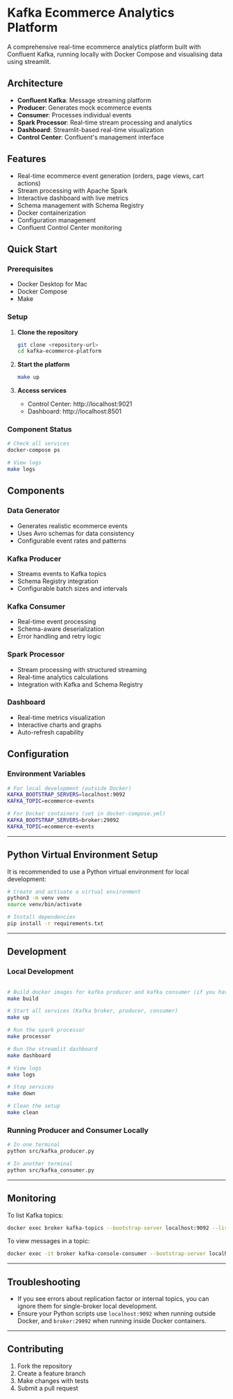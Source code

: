 # Kafka Ecommerce Analytics Platform

A comprehensive real-time ecommerce analytics platform built with Confluent Kafka, running locally with Docker Compose and visualising data using streamlit.

## Architecture

- **Confluent Kafka**: Message streaming platform
- **Producer**: Generates mock ecommerce events
- **Consumer**: Processes individual events
- **Spark Processor**: Real-time stream processing and analytics
- **Dashboard**: Streamlit-based real-time visualization
- **Control Center**: Confluent's management interface

## Features

- Real-time ecommerce event generation (orders, page views, cart actions)
- Stream processing with Apache Spark
- Interactive dashboard with live metrics
- Schema management with Schema Registry
- Docker containerization
- Configuration management
- Confluent Control Center monitoring

## Quick Start

### Prerequisites
- Docker Desktop for Mac
- Docker Compose
- Make

### Setup

1. **Clone the repository**
   ```bash
   git clone <repository-url>
   cd kafka-ecommerce-platform
   ```

2. **Start the platform**
   ```bash
   make up
   ```

3. **Access services**
   - Control Center: http://localhost:9021
   - Dashboard: http://localhost:8501

### Component Status
```bash
# Check all services
docker-compose ps

# View logs
make logs
```

## Components

### Data Generator
- Generates realistic ecommerce events
- Uses Avro schemas for data consistency
- Configurable event rates and patterns

### Kafka Producer
- Streams events to Kafka topics
- Schema Registry integration
- Configurable batch sizes and intervals

### Kafka Consumer
- Real-time event processing
- Schema-aware deserialization
- Error handling and retry logic

### Spark Processor
- Stream processing with structured streaming
- Real-time analytics calculations
- Integration with Kafka and Schema Registry

### Dashboard
- Real-time metrics visualization
- Interactive charts and graphs
- Auto-refresh capability

## Configuration

### Environment Variables

```bash
# For local development (outside Docker)
KAFKA_BOOTSTRAP_SERVERS=localhost:9092
KAFKA_TOPIC=ecommerce-events

# For Docker containers (set in docker-compose.yml)
KAFKA_BOOTSTRAP_SERVERS=broker:29092
KAFKA_TOPIC=ecommerce-events
```

---

## Python Virtual Environment Setup

It is recommended to use a Python virtual environment for local development:

```bash
# Create and activate a virtual environment
python3 -m venv venv
source venv/bin/activate

# Install dependencies
pip install -r requirements.txt
```

---

## Development

### Local Development

```bash

# Build docker images for kafka producer and kafka consumer (if you haven't already)
make build

# Start all services (Kafka broker, producer, consumer)
make up

# Run the spark processor
make processor

# Run the streamlit dashboard
make dashboard 

# View logs
make logs

# Stop services
make down

# Clean the setup 
make clean

```

### Running Producer and Consumer Locally

```bash
# In one terminal
python src/kafka_producer.py

# In another terminal
python src/kafka_consumer.py
```

---

## Monitoring

To list Kafka topics:

```bash
docker exec broker kafka-topics --bootstrap-server localhost:9092 --list
```

To view messages in a topic:

```bash
docker exec -it broker kafka-console-consumer --bootstrap-server localhost:9092 --topic ecommerce-events --from-beginning
```

---

## Troubleshooting

- If you see errors about replication factor or internal topics, you can ignore them for single-broker local development.
- Ensure your Python scripts use `localhost:9092` when running outside Docker, and `broker:29092` when running inside Docker containers.

---

## Contributing

1. Fork the repository
2. Create a feature branch
3. Make changes with tests
4. Submit a pull request
